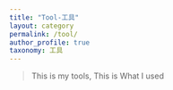 ```yaml
---
title: "Tool-工具"
layout: category
permalink: /tool/
author_profile: true
taxonomy: 工具
---
```


>This is my tools, 
>This is What I used
<!--stackedit_data:
eyJoaXN0b3J5IjpbLTI5NTUyOTc5OV19
-->